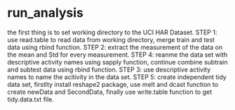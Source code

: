# run_analysis
the first thing is to set working directory to the UCI HAR Dataset.
STEP 1: use read.table to read data from working directory, merge train and test data using rbind function.
STEP 2: extract the measurement of the data on the mean and Std for every measurement.
STEP 4: reanme the data set with descriptive activity names using sapply function, continue combine subtrain and subtest data using rbind function.
STEP 3: use descriptive activity names to name the acitivity in the data set.
STEP 5: create independent tidy data set, firstlty install reshape2 package, use melt and dcast function to create newData and SecondData, finally use write.table function to get tidy.data.txt file.

